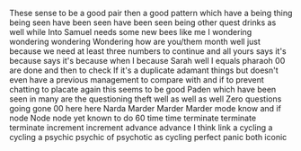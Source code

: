 These sense to be a good pair then a good pattern which have a being thing being seen have been seen have been seen being other quest drinks as well while Into Samuel needs some new bees like me I wondering wondering wondering Wondering how are you/them month well just because we need at least three numbers to continue and all yours says it's because says it's because when I because Sarah well I equals pharaoh 00 are done and then to check If it's a duplicate adamant things but doesn't even have a previous management to compare with and if to prevent chatting to placate again this seems to be good Paden which have been seen in many are the questioning theft well as well as well Zero questions going gone 00 here here Narda Marder Marder Marder mode know and if node Node node yet known to do 60 time time terminate terminate terminate increment increment advance advance I think link a cycling a cycling a psychic psychic of psychotic as cycling perfect panic both iconic 
